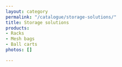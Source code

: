 ```yaml
---
layout: category
permalink: "/catalogue/storage-solutions/"
title: Storage solutions
products:
- Racks
- Mesh bags
- Ball carts
photos: []

---
```

